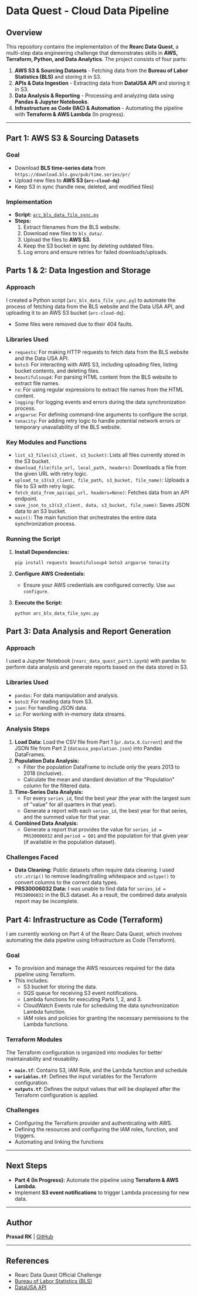 #  Data Quest - Cloud Data Pipeline

## Overview

This repository contains the implementation of the **Rearc Data Quest**, a multi-step data engineering challenge that demonstrates skills in **AWS, Terraform, Python, and Data Analytics**. The project consists of four parts:

1. **AWS S3 & Sourcing Datasets** - Fetching data from the **Bureau of Labor Statistics (BLS)** and storing it in S3.
2. **APIs & Data Ingestion** - Extracting data from **DataUSA API** and storing it in S3.
3. **Data Analysis & Reporting** - Processing and analyzing data using **Pandas & Jupyter Notebooks**.
4. **Infrastructure as Code (IAC) & Automation** - Automating the pipeline with **Terraform & AWS Lambda** (In progress).

---

## Part 1: AWS S3 & Sourcing Datasets

### Goal

- Download **BLS time-series data** from `https://download.bls.gov/pub/time.series/pr/`
- Upload new files to **AWS S3 (****`arc-cloud-dq`****)**
- Keep S3 in sync (handle new, deleted, and modified files)

### Implementation

- **Script:** [`arc_bls_data_file_sync.py`](https://github.com/prasad4learning/cloud_dq/blob/main/arc_bls_data_file_sync.py)
- **Steps:**
  1. Extract filenames from the BLS website.
  2. Download new files to `bls_data/`.
  3. Upload the files to **AWS S3**.
  4. Keep the S3 bucket in sync by deleting outdated files.
  5. Log errors and ensure retries for failed downloads/uploads.
## Parts 1 & 2: Data Ingestion and Storage

### Approach

I created a Python script (`arc_bls_data_file_sync.py`) to automate the process of fetching data from the BLS website and the Data USA API, and uploading it to an AWS S3 bucket (`arc-cloud-dq`).
*   Some files were removed due to their 404 faults.

### Libraries Used

*   `requests`: For making HTTP requests to fetch data from the BLS website and the Data USA API.
*   `boto3`: For interacting with AWS S3, including uploading files, listing bucket contents, and deleting files.
*   `beautifulsoup4`: For parsing HTML content from the BLS website to extract file names.
*   `re`: For using regular expressions to extract file names from the HTML content.
*   `logging`: For logging events and errors during the data synchronization process.
*   `argparse`: For defining command-line arguments to configure the script.
*   `tenacity`: For adding retry logic to handle potential network errors or temporary unavailability of the BLS website.

### Key Modules and Functions

*   `list_s3_files(s3_client, s3_bucket)`: Lists all files currently stored in the S3 bucket.
*   `download_file(file_url, local_path, headers)`: Downloads a file from the given URL with retry logic.
*   `upload_to_s3(s3_client, file_path, s3_bucket, file_name)`: Uploads a file to S3 with retry logic.
*   `fetch_data_from_api(api_url, headers=None)`: Fetches data from an API endpoint.
*   `save_json_to_s3(s3_client, data, s3_bucket, file_name)`: Saves JSON data to an S3 bucket.
*   `main()`: The main function that orchestrates the entire data synchronization process.

### Running the Script

1.  **Install Dependencies:**

    ```
    pip install requests beautifulsoup4 boto3 argparse tenacity
    ```

2.  **Configure AWS Credentials:**

    *   Ensure your AWS credentials are configured correctly.  Use `aws configure`.

3.  **Execute the Script:**

    ```
    python arc_bls_data_file_sync.py
    ```

## Part 3: Data Analysis and Report Generation

### Approach

I used a Jupyter Notebook (`rearc_data_quest_part3.ipynb`) with pandas to perform data analysis and generate reports based on the data stored in S3.

### Libraries Used

*   `pandas`: For data manipulation and analysis.
*   `boto3`: For reading data from S3.
*   `json`: For handling JSON data.
*   `io`: For working with in-memory data streams.

### Analysis Steps

1.  **Load Data:** Load the CSV file from Part 1 (`pr.data.0.Current`) and the JSON file from Part 2 (`datausa_population.json`) into Pandas DataFrames.
2.  **Population Data Analysis:**
    *   Filter the population DataFrame to include only the years 2013 to 2018 (inclusive).
    *   Calculate the mean and standard deviation of the "Population" column for the filtered data.
3.  **Time-Series Data Analysis:**
    *   For every `series_id`, find the best year (the year with the largest sum of "value" for all quarters in that year).
    *   Generate a report with each `series_id`, the best year for that series, and the summed value for that year.
4.  **Combined Data Analysis:**
    *   Generate a report that provides the value for `series_id = PRS30006032` and `period = Q01` and the population for that given year (if available in the population dataset).

### Challenges Faced

*   **Data Cleaning:** Public datasets often require data cleaning. I used `str.strip()` to remove leading/trailing whitespace and `astype()` to convert columns to the correct data types.
*   **PRS30006032 Data:** I was unable to find data for `series_id = PRS30006032` in the BLS dataset. As a result, the combined data analysis report may be incomplete.

## Part 4: Infrastructure as Code (Terraform)

I am currently working on Part 4 of the Rearc Data Quest, which involves automating the data pipeline using Infrastructure as Code (Terraform).

### Goal

*   To provision and manage the AWS resources required for the data pipeline using Terraform.
*   This includes:
    *   S3 bucket for storing the data.
    *   SQS queue for receiving S3 event notifications.
    *   Lambda functions for executing Parts 1, 2, and 3.
    *   CloudWatch Events rule for scheduling the data synchronization Lambda function.
    *   IAM roles and policies for granting the necessary permissions to the Lambda functions.

### Terraform Modules

The Terraform configuration is organized into modules for better maintainability and reusability.

*   **`main.tf`**: Contains S3, IAM Role, and the Lambda function and schedule
*   **`variables.tf`**: Defines the input variables for the Terraform configuration.
*   **`outputs.tf`**: Defines the output values that will be displayed after the Terraform configuration is applied.

### Challenges

*   Configuring the Terraform provider and authenticating with AWS.
*   Defining the resources and configuring the IAM roles, function, and triggers.
*   Automating and linking the functions
---

## Next Steps

- **Part 4 (In Progress):** Automate the pipeline using **Terraform & AWS Lambda**.
- Implement **S3 event notifications** to trigger Lambda processing for new data.

---

## Author

**Prasad RK** | [GitHub](https://github.com/prasad4learning)

---

## References

- Rearc Data Quest Official Challenge
- [Bureau of Labor Statistics (BLS)](https://www.bls.gov/)
- [DataUSA API](https://datausa.io/about/api/)
